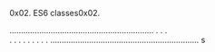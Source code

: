 0x02. ES6 classes0x02. 


...............................................................
. 							      .
. 											
.
.
.
.	.
.
.
.
.
.................................................................
s
